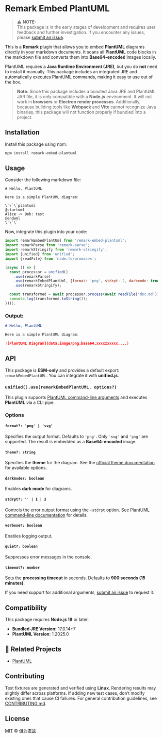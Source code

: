 # Remark Embed PlantUML

> ⚠ **NOTE:**  
> This package is in the early stages of development and requires user feedback and further investigation. If you encounter any issues, please [submit an issue](https://github.com/PrinOrange/remark-embed-plantuml/issues).

This is a **Remark** plugin that allows you to embed **PlantUML** diagrams directly in your markdown documents. It scans all **PlantUML** code blocks in the markdown file and converts them into **Base64-encoded** images locally.

PlantUML requires a **Java Runtime Environment (JRE)**, but you do **not** need to install it manually. This package includes an integrated JRE and automatically executes PlantUML commands, making it easy to use out of the box.

> **Note:** Since this package includes a bundled Java JRE and PlantUML JAR file, it is only compatible with a **Node.js** environment. It will not work in **browsers** or **Electron render processes**. Additionally, because building tools like **Webpack** and **Vite** cannot recognize Java binaries, this package will not function properly if bundled into a project.

## Installation

Install this package using npm:

```bash
npm install remark-embed-plantuml
```

## Usage

Consider the following markdown file:

```plaintext
# Hello, PlantUML

Here is a simple PlantUML diagram:

\`\`\`plantuml
@startuml
Alice -> Bob: test
@enduml
\`\`\`
```

Now, integrate this plugin into your code:

```javascript
import remarkEmbedPlantUml from 'remark-embed-plantuml';
import remarkParse from 'remark-parse';
import remarkStringify from 'remark-stringify';
import {unified} from 'unified';
import {readFile} from 'node:fs/promises';

(async () => {
  const processor = unified()
    .use(remarkParse)
    .use(remarkEmbedPlantUml, {format: 'png', stdrpt: 2, darkmode: true})
    .use(remarkStringify);

  const transformed = await processor.process(await readFile('doc.md'));
  console.log(transformed.toString());
})();
```

### Output:

```markdown
# Hello, PlantUML

Here is a simple PlantUML diagram:

![PlantUML Diagram](data:image/png;base64,xxxxxxxxxx....)
```

## API

This package is **ESM-only** and provides a default export: `remarkEmbedPlantUML`. You can integrate it with **unified.js**.

### `unified().use(remarkEmbedPlantUML, options?)`

This plugin supports [PlantUML command-line arguments](https://plantuml.com/en/command-line) and executes **PlantUML** via a CLI pipe.

### Options

#### `format?: 'png' | 'svg'`

Specifies the output format. Defaults to `'png'`. Only `'svg'` and `'png'` are supported. The result is embedded as a **Base64-encoded** image.

#### `theme?: string`

Specifies the **theme** for the diagram. See the [official theme documentation](https://plantuml.com/en/theme) for available options.

#### `darkmode?: boolean`

Enables **dark mode** for diagrams.

#### `stdrpt?: '' | 1 | 2`

Controls the error output format using the `-stdrpt` option. See [PlantUML command-line documentation](https://plantuml.com/en/command-line) for details.

#### `verbose?: boolean`

Enables logging output.

#### `quiet?: boolean`

Suppresses error messages in the console.

#### `timeout?: number`

Sets the **processing timeout** in seconds. Defaults to **900 seconds (15 minutes)**.

If you need support for additional arguments, [submit an issue](https://github.com/PrinOrange/remark-plantuml) to request it.

## Compatibility

This package requires **Node.js 18** or later.

- **Bundled JRE Version:** 17.0.14+7
- **PlantUML Version:** 1.2025.0

## 🔗 Related Projects

- [PlantUML](https://github.com/plantuml/plantuml)

## Contributing

Test fixtures are generated and verified using **Linux**. Rendering results may slightly differ across platforms. If adding new test cases, don’t modify existing ones that cause CI failures. For general contribution guidelines, see [CONTRIBUTING.md](./CONTRIBUTION.MD).

## License

[MIT](./LICENSE.MD) © [但为君故](https://github.com/PrinOrange)

